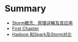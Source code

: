 # Summary

* [Storm概念、原理详解及其应用](README.md)
* [First Chapter](chapter1.md)
* [Hadoop 和Spark及Storm对比](hadoophe-spark-ji-storm-dui-bi.md)

